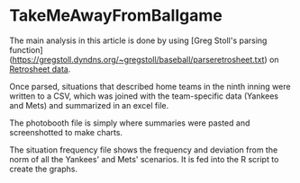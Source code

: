 # TakeMeAwayFromBallgame
The main analysis in this article is done by using [Greg Stoll's parsing function] (https://gregstoll.dyndns.org/~gregstoll/baseball/parseretrosheet.txt) on [Retrosheet data](http://www.retrosheet.org/game.htm).

Once parsed, situations that described home teams in the ninth inning were written to a CSV, which was joined with the team-specific data (Yankees and Mets) and summarized in an excel file.

The photobooth file is simply where summaries were pasted and screenshotted to make charts.

The situation frequency file shows the frequency and deviation from the norm of all the Yankees' and Mets' scenarios. It is fed into the R script to create the graphs.
